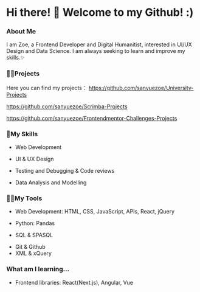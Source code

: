 # Hi there! 👩  Welcome to my Github! :)

### About Me

I am Zoe, a Frontend Developer and Digital Humanitist,  interested in UI/UX Design and Data Science. I am always seeking to learn and improve my skills.✨


### 👩‍💻Projects

Here you can find my projects：
https://github.com/sanyuezoe/University-Projects

https://github.com/sanyuezoe/Scrimba-Projects

https://github.com/sanyuezoe/Frontendmentor-Challenges-Projects


### 🍄My Skills
- Web Development 
* UI & UX Design
+ Testing and Debugging & Code reviews
- Data Analysis and Modelling



### 🤹‍♀️My Tools
- Web Development: HTML, CSS, JavaScript, APIs, React, jQuery
* Python: Pandas
+ SQL & SPASQL
- Git & Github
- XML & xQuery


### What am I learning...
- Frontend libraries: React(Next.js), Angular, Vue


